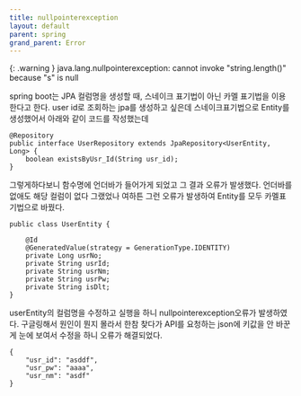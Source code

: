 ```yaml
---
title: nullpointerexception
layout: default
parent: spring
grand_parent: Error
---
```


{: .warning }
java.lang.nullpointerexception: cannot invoke "string.length()" because "s" is null


spring boot는 JPA 컬럼명을 생성할 때, 스네이크 표기법이 아닌 카멜 표기법을 이용한다고 한다.
user id로 조회하는 jpa를 생성하고 싶은데 스네이크표기법으로 Entity를 생성했어서 아래와 같이 코드를 작성했는데

```
@Repository
public interface UserRepository extends JpaRepository<UserEntity, Long> {
    boolean existsByUsr_Id(String usr_id);
}
```

그렇게하다보니 함수명에 언더바가 들어가게 되었고 그 결과 오류가 발생했다.
언더바를 없애도 해당 컬럼이 없다 그랬었나 여하튼 그런 오류가 발생하여 Entity를 모두 카멜표기법으로 바꿨다.


```
public class UserEntity {

    @Id
    @GeneratedValue(strategy = GenerationType.IDENTITY)
    private Long usrNo;
    private String usrId;
    private String usrNm;
    private String usrPw;
    private String isDlt;
}
```

userEntity의 컬럼명을 수정하고 실행을 하니 nullpointerexception오류가 발생하였다.
구글링해서 원인이 뭔지 몰라서 한참 찾다가 API를 요청하는 json에 키값을 안 바꾼게 눈에 보여서 수정을 하니
오류가 해결되었다.


```
{
    "usr_id": "asddf",
    "usr_pw": "aaaa",
    "usr_nm": "asdf"
}
```
